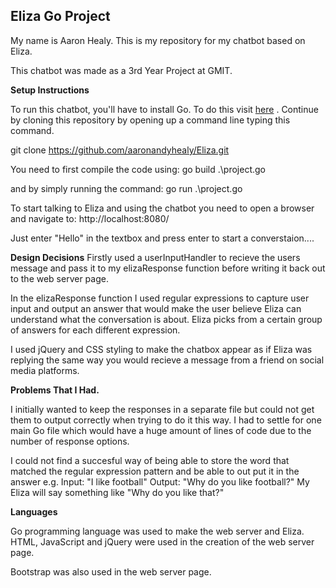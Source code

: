 **Eliza Go Project**
--------------------

My name is Aaron Healy. This is my repository for my chatbot based on Eliza.

This chatbot was made as a 3rd Year Project at GMIT.

**Setup Instructions**

To run this chatbot, you'll have to install Go. To do this visit [here](https://golang.org/dl/) . Continue by cloning this repository by opening up a command line typing this command.

git clone https://github.com/aaronandyhealy/Eliza.git

You need to first compile the code using:
go build .\project.go

and  by simply running the command:
go run .\project.go

To start talking to Eliza and using the chatbot you need to open a browser and navigate to:
http://localhost:8080/

Just enter "Hello" in the textbox and press enter to start a converstaion....


**Design Decisions**
Firstly used a userInputHandler to recieve the users message and pass it to my elizaResponse function before writing it back out to the web server page.

In the elizaResponse function I used regular expressions to capture user input and output an answer that would make the user believe Eliza can understand what the conversation is about. Eliza picks from a certain group of answers for each different expression. 

I used jQuery and CSS styling to make the chatbox appear as if Eliza was replying the same way you would recieve a message from a friend on social media platforms. 

**Problems That I Had.**

I initially wanted to keep the responses in a separate file but could not get them to output correctly when trying to do it this way. I had to settle for one main Go file which would have a huge amount of lines of code due to the number of response options.

I could not find a succesful way of being able to store the word that matched the regular expression pattern and be able to out put it in the answer e.g. Input: "I like football"
								Output: "Why do you like football?"
My Eliza will say something like "Why do you like that?"


**Languages**

Go programming language was used to make the web server and Eliza. HTML, JavaScript and jQuery were used in the creation of the web server page.

Bootstrap was also used in the web server page.